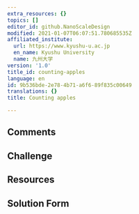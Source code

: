 ```yaml
---
extra_resources: {}
topics: []
editor_id: github.NanoScaleDesign
modified: 2021-01-07T06:07:51.780685535Z
affiliated_institute:
  url: https://www.kyushu-u.ac.jp
  en_name: Kyushu University
  name: 九州大学
version: '1.0'
title_id: counting-apples
language: en
id: 9b536bde-2e78-4b71-a6f6-89f835c00649
translations: {}
title: Counting apples

---
```


## Comments



## Challenge



## Resources



## Solution Form



